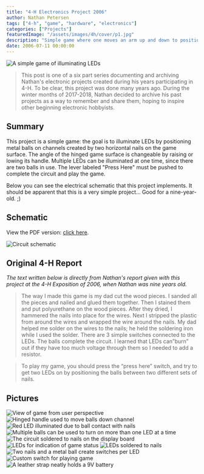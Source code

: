 ```yaml
---
title: "4-H Electronics Project 2006"
author: Nathan Petersen
tags: ["4-h", "game", "hardware", "electronics"]
categories: ["Projects"]
featuredImage: "/assets/images/4h/cover/p1.jpg"
description: "Simple game where one moves an arm up and down to position balls which turn on LEDs."
date: 2006-07-11 00:00:00
---
```


![A simple game of illuminating LEDs][pic-01]

> This post is one of a six part series documenting and archiving Nathan's electronic projects created during his years participating in 4-H. To be clear, this project was done many years ago. During the winter months of 2017-2018, Nathan decided to archive his past projects as a way to remember and share them, hoping to inspire other beginning electronic hobbyists.


## Summary

This project is a simple game: the goal is to illuminate LEDs by positioning metal balls on channels created by two horizontal nails on the game surface. The angle of the hinged game surface is changeable by raising or lowing its handle. Multiple LEDs can be illuminated at one time, since there are two balls in use. The lever labeled "Press Here" must be pushed to complete the circuit and play the game.

Below you can see the electrical schematic that this project implements. It should be apparent that this is a very simple project... Good for a nine-year-old. ;)


## Schematic

View the PDF version: [click here](/assets/pdf/4h/4hp1.pdf).

![Circuit schematic][schematic]


## Original 4-H Report

_The text written below is directly from Nathan's report given with this project at the 4-H Exposition of 2006, when Nathan was nine years old._

> The way I made this game is my dad cut the wood pieces.  I sanded all the pieces and nailed and glued them together.  Then I stained them and put polyurethane on the wood pieces.  After they dried, I hammered the nails into place for the wires.  Next I stripped the plastic from around the wires and wrapped the wire around the nails.  My dad helped me solder on the wires to the nails; he held the soldering iron while I used the solder.  There are 3 simple switches connected to the LEDs.  The balls complete the circuit.  I learned that LEDs can”burn” out if they have too much voltage through them so I needed to add a resistor.

> To play my game, you should press the “press here” switch, and try to get two LEDs on by positioning the balls between two different sets of nails.

## Pictures

![View of game from user perspective][pic-02]
![Hinged handle used to move balls down channel][pic-03]
![Red LED illuminated due to ball contact with nails][pic-04]
![Multiple balls can be used to turn on more than one LED at a time][pic-05]
![The circuit soldered to nails on the display board][pic-06]
![LEDs for indication of game status][pic-07]
![LEDs soldered to nails][pic-08]
![Two nails and a metal ball create switches per LED][pic-09]
![Custom switch for playing game][pic-10]
![A leather strap neatly holds a 9V battery][pic-11]

[pic-01]: /assets/images/4h/sm/p1/pic-01.sm.jpg
[pic-02]: /assets/images/4h/sm/p1/pic-02.sm.jpg
[pic-03]: /assets/images/4h/sm/p1/pic-03.sm.jpg
[pic-04]: /assets/images/4h/sm/p1/pic-04.sm.jpg
[pic-05]: /assets/images/4h/sm/p1/pic-05.sm.jpg
[pic-06]: /assets/images/4h/sm/p1/pic-06.sm.jpg
[pic-07]: /assets/images/4h/sm/p1/pic-07.sm.jpg
[pic-08]: /assets/images/4h/sm/p1/pic-08.sm.jpg
[pic-09]: /assets/images/4h/sm/p1/pic-09.sm.jpg
[pic-10]: /assets/images/4h/sm/p1/pic-10.sm.jpg
[pic-11]: /assets/images/4h/sm/p1/pic-11.sm.jpg

[schematic]: /assets/images/4h/sch/p1.png